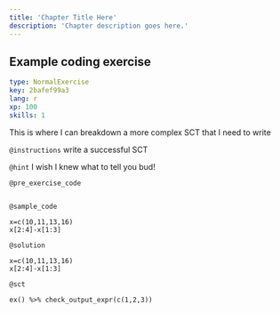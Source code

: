 ```yaml
---
title: 'Chapter Title Here'
description: 'Chapter description goes here.'
---
```


## Example coding exercise

```yaml
type: NormalExercise
key: 2bafef99a3
lang: r
xp: 100
skills: 1
```

This is where I can breakdown a more complex SCT that I need to write

`@instructions`
write a successful SCT

`@hint`
I wish I knew what to tell you bud!

`@pre_exercise_code`
```{r}

```

`@sample_code`
```{r}
x=c(10,11,13,16)
x[2:4]-x[1:3]
```

`@solution`
```{r}
x=c(10,11,13,16)
x[2:4]-x[1:3]
```

`@sct`
```{r}
ex() %>% check_output_expr(c(1,2,3))
```
